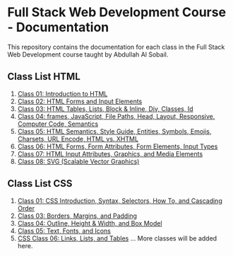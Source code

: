 # Full Stack Web Development Course - Documentation

This repository contains the documentation for each class in the Full Stack Web Development course taught by Abdullah Al Sobail.

## Class List HTML

1. [Class 01: Introduction to HTML](./HTML/Class01/Readme.md)
2. [Class 02: HTML Forms and Input Elements](./HTML/Class02/Readme.md)
3. [Class 03: HTML Tables, Lists, Block & Inline, Div, Classes, Id](./HTML/Class03/Readme.md)
4. [Class 04: frames, JavaScript, File Paths, Head, Layout, Responsive, Computer Code, Semantics](./HTML/Class04/Readme.md)
5. [Class 05: HTML Semantics, Style Guide, Entities, Symbols, Emojis, Charsets, URL Encode, HTML vs. XHTML](./HTML/Class05/Readme.md)
6. [Class 06: HTML Forms, Form Attributes, Form Elements, Input Types](./HTML/Class06/Readme.md)
7. [Class 07: HTML Input Attributes, Graphics, and Media Elements](./HTML/Class07/Readme.md)
8. [Class 08: SVG (Scalable Vector Graphics)](./HTML/Class08/Readme.md)


## Class List CSS

1. [ Class 01: CSS Introduction, Syntax, Selectors, How To, and Cascading Order](./CSS/Class01/Readme.md)
2. [ Class 03: Borders, Margins, and Padding](./CSS/Class03/Readme.md)
3. [ Class 04: Outline, Height & Width, and Box Model](./CSS/Class04/Readme.md)
4. [ Class 05: Text, Fonts, and Icons](./CSS/Class05/Readme.md)
5. [ CSS Class 06: Links, Lists, and Tables](./CSS/Class06/Readme.md)
... More classes will be added here.
